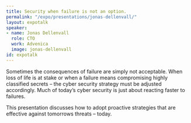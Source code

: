 ```yaml
---
title: Security when failure is not an option.
permalink: "/expo/presentations/jonas-dellenvall/"
layout: expotalk
speaker:
- name: Jonas Dellenvall
  role: CTO
  work: Advenica
  image: jonas-dellenvall
id: expotalk
---
```


Sometimes the consequences of failure are simply not acceptable. When loss of life is at stake or when a failure means compromising highly classified secrets – the cyber security strategy must be adjusted accordingly. Much of today’s cyber security is just about reacting faster to failures.

This presentation discusses how to adopt proactive strategies that are effective against tomorrows threats – today.